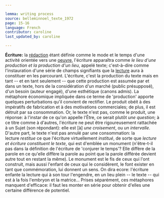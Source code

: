 ```yaml
---

lemma: writing process
source: belleminnoel_texte_1972
page: 15-16
language: French
contributor: caroline
last_updated_by: caroline

---
```


**Écriture:** la [rédaction](editing.html) étant définie comme le mode et le temps d'une activité orientée vers une [oeuvre](work.html), l'écriture apparaîtra comme _le lieu d'une production et la production d'un lieu_, appelé texte; c'est-à-dire comme l'instauration d'une série de champs signifiants que la [lecture](readingVariant.html) aura à constituer en les parcourant. L'écriture, c'est la production du texte mais en tant -- et en tant seulement -- que cette production est assumée par et dans un texte, hors de la considération d'un marché (public présupposé), d'un besoin (auteur engagé), d'une esthétique (canons admis). La métaphore économique impliquée dans ce terme de 'production' apporte quelques perturbations qu'il convient de rectifier. Le produit obéit à des impératifs de fabrication et à des motivations commerciales; de plus, il est détruit par sa consommation. Or, le texte n'est pas, comme le produit, une réponse: à l'instar de ce qu'on appelle l'Être, ce serait plutôt _une question_; à ce titre comme à d'autres, l'écriture ne peut être rigoureusement rattachée à un Sujet (son répondant): elle est [à] _une croisement_, ou _un intervalle_. D'autre part, le texte n'est pas annulé par une consommation: la lecture _restitue_ ce que l'écriture virtuellement _institué_, de sorte que _lecture et écriture constituent le texte_, qui est d'emblée un monument (n'être-t-il pas dans la définition de l'écriture de 'conjurer le temps'? Elle diffère de la parole en ce qu'elle diffère la parole au point que la parole différée devient autre tout en restant la même). Le monument est le fis de ceux qui l'ont construit, mais aussi l'enfant de ceux qui le considèrent, le font exister en tant que commémoration, lui donnent un sens. On dira ecore: l'écriture enfante la lecture qui à son tour l'engendre, en un lieu plein -- le texte -- qui est à la fois l'embryon et la matrice... Prises séparément, ces métaphores manquent d'efficace: il faut les monter en série pour obtenir d'elles une certaine différence de potentiel.
